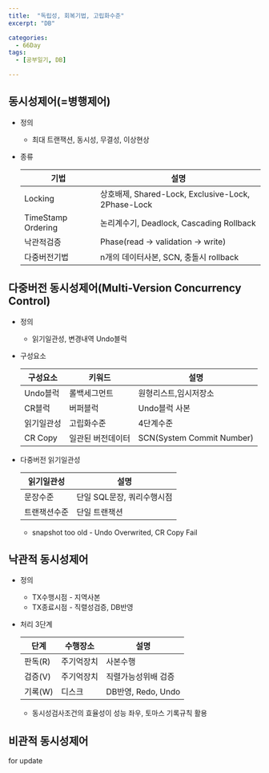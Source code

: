 ```yaml
---
title:  "독립성, 회복기법, 고립화수준"
excerpt: "DB"

categories:
  - 66Day
tags:
  - [공부일기, DB]

---
```




## 동시성제어(=병행제어)
- 정의
	- 최대 트랜잭션, 동시성, 무결성, 이상현상
- 종류

	|기법|설명|
	|---|---|
	|Locking|상호배제, Shared-Lock, Exclusive-Lock, 2Phase-Lock|
	|TimeStamp Ordering|논리계수기, Deadlock, Cascading Rollback|
	|낙관적검증|Phase(read → validation → write)|
	|다중버전기법|n개의 데이터사본, SCN, 충돌시 rollback|


## 다중버전 동시성제어(Multi-Version Concurrency Control)

- 정의	
	- 읽기일관성, 변경내역 Undo블럭
- 구성요소

	|구성요소|키워드|설명|
	|---|---|---|
	|Undo블럭|롤백세그먼트|원형리스트,임시저장소|
	|CR블럭|버퍼블럭|Undo블럭 사본|
	|읽기일관성|고립화수준|4단계수준|
	|CR Copy|일관된 버전데이터|SCN(System Commit Number)|

- 다중버전 읽기일관성

	|읽기일관성|설명|
	|---|---|
	|문장수준|단일 SQL문장, 쿼리수행시점|
	|트랜잭션수준|단일 트랜잭션|
	- snapshot too old - Undo Overwrited, CR Copy Fail
	



## 낙관적 동시성제어

- 정의
	- TX수행시점 - 지역사본
	- TX종료시점 - 직렬성검증, DB반영
- 처리 3단계

	|단계|수행장소|설명|
	|---|---|---|
	|판독(R)|주기억장치|사본수행|
	|검증(V)|주기억장치|직렬가능성위배 검증|
	|기록(W)|디스크|DB반영, Redo, Undo|
	- 동시성검사조건의 효율성이 성능 좌우, 토마스 기록규칙 활용
		
	
## 비관적 동시성제어
for update